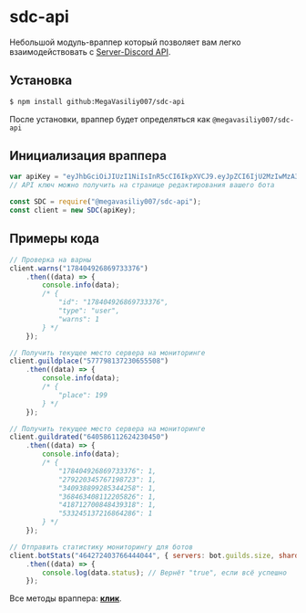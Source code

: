# sdc-api
Небольшой модуль-враппер который позволяет вам легко взаимодействовать с [Server-Discord API](https://docs.server-discord.com).

## Установка
```sh
$ npm install github:MegaVasiliy007/sdc-api
```
После установки, враппер будет определяться как `@megavasiliy007/sdc-api`

## Инициализация враппера
```js
var apiKey = "eyJhbGciOiJIUzI1NiIsInR5cCI6IkpXVCJ9.eyJpZCI6IjU2MzIwMzA3Mjk5MDY0MjE4NiIsInBlcm1zIjowLCJpYXQiOjE1NzcxMjE4NDZ9.Y5qSkDQhOLsLbE6tcyp9e4ua0FtCrN1ykBBe0rJ9TXo";
// API ключ можно получить на странице редактирования вашего бота

const SDC = require("@megavasiliy007/sdc-api");
const client = new SDC(apiKey);
```

## Примеры кода
```js
// Проверка на варны
client.warns("178404926869733376")
    .then((data) => {
        console.info(data);
        /* {
            "id": "178404926869733376",
            "type": "user",
            "warns": 1
        } */
    });

// Получить текущее место сервера на мониторинге
client.guildplace("577798137230655508")
    .then((data) => {
        console.info(data);
        /* {
            "place": 199
        } */
    });

// Получить текущее место сервера на мониторинге
client.guildrated("640586112624230450")
    .then((data) => {
        console.info(data);
        /* {
            "178404926869733376": 1,
            "279220345767198723": 1,
            "340938899285344258": 1,
            "368463408112205826": 1,
            "418712700848439318": 1,
            "533245137216864286": 1
        } */
    });

// Отправить статистику мониторингу для ботов
client.botStats("464272403766444044", { servers: bot.guilds.size, shards: bot.shards.size })
    .then((data) => {
        console.log(data.status); // Вернёт "true", если всё успешно
    });
```

Все методы враппера: **[клик](https://github.com/MegaVasiliy007/sdc-api/blob/master/METHODS.md)**.
